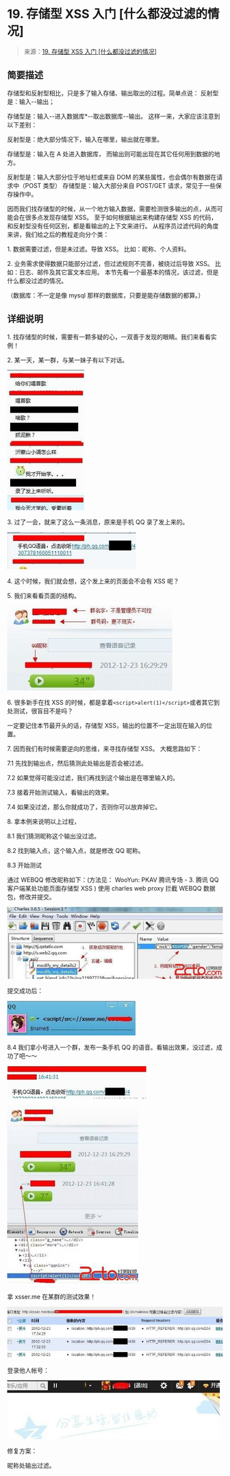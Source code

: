 # 19\. 存储型 XSS 入门 [什么都没过滤的情况]

> 来源：[19\. 存储型 XSS 入门 [什么都没过滤的情况]](http://www.wooyun.org/bugs/wooyun-2010-016750)

## 简要描述

存储型和反射型相比，只是多了输入存储、输出取出的过程。简单点说： 反射型是：输入--输出；

存储型是：输入--进入数据库*--取出数据库--输出。 这样一来，大家应该注意到以下差别：

反射型是：绝大部分情况下，输入在哪里，输出就在哪里。

存储型是：输入在 A 处进入数据库， 而输出则可能出现在其它任何用到数据的地方。

反射型是：输入大部分位于地址栏或来自 DOM 的某些属性，也会偶尔有数据在请求中（POST 类型） 存储型是：输入大部分来自 POST/GET 请求，常见于一些保存操作中。

因而我们找存储型的时候，从一个地方输入数据，需要检测很多输出的点，从而可能会在很多点发现存储型 XSS。 至于如何根据输出来构建存储型 XSS 的代码，和反射型没有任何区别，都是看输出的上下文来进行。 从程序员过滤代码的角度来讲，我们给之后的教程走向分个类：

1\. 数据需要过滤，但是未过滤。导致 XSS。 比如：昵称、个人资料。

2\. 业务需求使得数据只能部分过滤，但过滤规则不完善，被绕过后导致 XSS。 比如：日志、邮件及其它富文本应用。 本节先看一个最基本的情况，该过滤，但是什么都没过滤的情况。

（数据库：不一定是像 mysql 那样的数据库，只要是能存储数据的都算。）

## 详细说明

1\. 找存储型的时候，需要有一颗多疑的心，一双善于发现的眼睛。我们来看看实例！

2\. 某一天，某一群，与某一妹子有以下对话。

![image](img/Image_100.jpg)

3\. 过了一会，就来了这么一条消息，原来是手机 QQ 录了发上来的。

![image](img/Image_101.jpg)

4\. 这个时候，我们就会想，这个发上来的页面会不会有 XSS 呢？

5\. 我们来看看页面的结构。

![image](img/Image_102.jpg)

6\. 很多新手在找 XSS 的时候，都是拿着`<script>alert(1)</script>`或者其它到处测试，很盲目不是吗？

一定要记住本节最开头的话，存储型 XSS，输出的位置不一定出现在输入的位置。

7\. 因而我们有时候需要逆向的思维，来寻找存储型 XSS。 大概思路如下：

7.1 先找到输出点，然后猜测此处输出是否会被过滤。

7.2 如果觉得可能没过滤，我们再找到这个输出是在哪里输入的。

7.3 接着开始测试输入，看输出的效果。

7.4 如果没过滤，那么你就成功了，否则你可以放弃掉它。

8\. 拿本例来说明以上过程，

8.1 我们猜测昵称这个输出没过滤。

8.2 找到输入点，这个输入点，就是修改 QQ 昵称。

8.3 开始测试

通过 WEBQQ 修改昵称如下：(方法见： WooYun: PKAV 腾讯专场 - 3\. 腾讯 QQ 客户端某处功能页面存储型 XSS ) 使用 charles web proxy 拦截 WEBQQ 数据包，修改并提交。

![image](img/Image_103.jpg)

提交成功后：

![image](img/Image_104.jpg)

8.4 我们拿小号进入一个群，发布一条手机 QQ 的语音。看输出效果，没过滤，成功了吧～～

![image](img/Image_105.jpg)

![image](img/Image_106.jpg)

拿 xsser.me 在某群的测试效果！

![image](img/Image_107.jpg)

登录他人帐号：

![image](img/Image_108.jpg)

修复方案：

昵称处输出过滤。